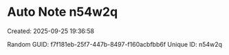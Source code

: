 ﻿# Auto Note n54w2q
Created: 2025-09-25 19:36:58

Random GUID: f7f181eb-25f7-447b-8497-f160acbfbb6f
Unique ID: n54w2q
